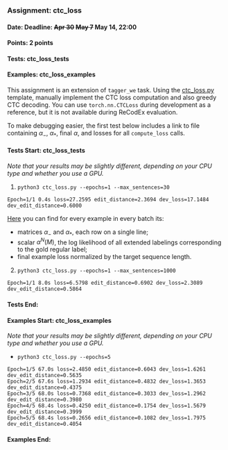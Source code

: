 ### Assignment: ctc_loss
#### Date: Deadline: ~~Apr 30~~ ~~May 7~~ May 14, 22:00
#### Points: 2 points
#### Tests: ctc_loss_tests
#### Examples: ctc_loss_examples

This assignment is an extension of `tagger_we` task. Using the
[ctc_loss.py](https://github.com/ufal/npfl138/tree/master/labs/09/ctc_loss.py)
template, manually implement the CTC loss computation and also greedy CTC
decoding. You can use `torch.nn.CTCLoss` during development as a reference, but
it is not available during ReCodEx evaluation.

To make debugging easier, the first test below includes a link to file
containing $α_-$, $α_*$, final $α$, and losses for all `compute_loss` calls.

#### Tests Start: ctc_loss_tests
_Note that your results may be slightly different, depending on your CPU type and whether you use a GPU._

1. `python3 ctc_loss.py --epochs=1 --max_sentences=30`
```
Epoch=1/1 0.4s loss=27.2595 edit_distance=2.3694 dev_loss=17.1484 dev_edit_distance=0.6000
```
[Here](//ufal.mff.cuni.cz/~straka/courses/npfl138/2324/tasks/figures/ctc_loss.test-1.txt)
you can find for every example in every batch its:
- matrices $α_-$ and $α_*$, each row on a single line;
- scalar $α^N(M)$, the log likelihood of all extended labelings
  corresponding to the gold regular label;
- final example loss normalized by the target sequence length.

2. `python3 ctc_loss.py --epochs=1 --max_sentences=1000`
```
Epoch=1/1 8.0s loss=6.5798 edit_distance=0.6902 dev_loss=2.3089 dev_edit_distance=0.5864
```
#### Tests End:
#### Examples Start: ctc_loss_examples
_Note that your results may be slightly different, depending on your CPU type and whether you use a GPU._

- `python3 ctc_loss.py --epochs=5`
```
Epoch=1/5 67.0s loss=2.4850 edit_distance=0.6043 dev_loss=1.6261 dev_edit_distance=0.5635
Epoch=2/5 67.6s loss=1.2934 edit_distance=0.4832 dev_loss=1.3653 dev_edit_distance=0.4375
Epoch=3/5 68.0s loss=0.7368 edit_distance=0.3033 dev_loss=1.2962 dev_edit_distance=0.3980
Epoch=4/5 68.4s loss=0.4250 edit_distance=0.1754 dev_loss=1.5679 dev_edit_distance=0.3999
Epoch=5/5 68.4s loss=0.2656 edit_distance=0.1082 dev_loss=1.7975 dev_edit_distance=0.4054
```
#### Examples End:
